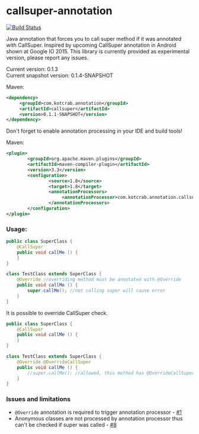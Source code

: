 # callsuper-annotation

[![Build Status](http://kotcrab.com:8080/buildStatus/icon?job=callsuper)](http://kotcrab.com:8080/job/callsuper/)

Java annotation that forces you to call super method if it was annotated with CallSuper. Inspired by upcoming CallSuper annotation in Android shown at Google IO 2015. This library is currently provided as experimental version, please report any issues.

Current version: 0.1.3  
Current snapshot version: 0.1.4-SNAPSHOT

Maven:
```xml
<dependency>
     <groupId>com.kotcrab.annotation</groupId>
     <artifactId>callsuper</artifactId>
     <version>0.1.1-SNAPSHOT</version>
</dependency>
```

Don't forget to enable annotation processing in your IDE and build tools!

Maven:
```xml
<plugin>
        <groupId>org.apache.maven.plugins</groupId>
        <artifactId>maven-compiler-plugin</artifactId>
        <version>3.3</version>
        <configuration>
                <source>1.8</source>
                <target>1.8</target>
                <annotationProcessors>
                     <annotationProcessor>com.kotcrab.annotation.callsuper.CallSuperProcessor</annotationProcessor>
                </annotationProcessors>
        </configuration>
</plugin>
```

### Usage:
```java
public class SuperClass {
	@CallSuper
	public void callMe () {
	}
}

class TestClass extends SuperClass {
	@Override //overriding method must be annotated with @Override
	public void callMe () {
		super.callMe(); //not calling super will cause error
	}
}
```

It is possible to override CallSuper check.
```java
public class SuperClass {
	@CallSuper
	public void callMe () {
	}
}

class TestClass extends SuperClass {
	@Override @OverrideCallSuper
	public void callMe () {
		//super.callMe(); //allowed, this method has @OverrideCallSuper annotation
	}
}
```
### Issues and limitations
- `@Override` annotation is required to trigger annotation processor - [#1](https://github.com/kotcrab/callsuper-annotation/issues/1)
- Anonymous classes are not processed by annotation processor thus can't be checked if super was called - [#8](https://github.com/kotcrab/callsuper-annotation/issues/8)
